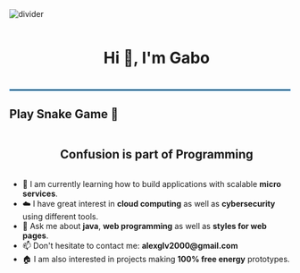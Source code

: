 <!--horizontal divider(gradiant)-->
<img src="https://user-images.githubusercontent.com/73097560/115834477-dbab4500-a447-11eb-908a-139a6edaec5c.gif" alt="divider">

<!--h1 without bottom border-->
<div id="user-content-toc">
  <ul align="center">
    <summary><h1 style="display: inline-block">Hi 👋, I'm Gabo</h1></summary>
  </ul>
</div>

<hr style="border: 1px solid #3498db; margin: 20px 0;">


<!-- Snake Game Section -->
<div class="game-container">
  <h2>Play Snake Game 🐍</h2>
  <canvas id="gameCanvas" width="400" height="400"></canvas>
</div>
<!--h2 without bottom border-->
<div id="user-content-toc">
  <ul align="center">
    <summary><h2 style="display: inline-block">Confusion is part of Programming</h2></summary>
  </ul>
</div>

<!--Intro start-->
<ul>
  <li>🌱 I am currently learning how to build applications with scalable <strong>micro services</strong>.</li>
  <li>☁️ I have great interest in <strong>cloud computing</strong> as well as <strong>cybersecurity</strong> using different tools.</li>
  <li>💬 Ask me about <strong>java</strong>, <strong>web programming</strong> as well as <strong>styles for web pages</strong>.</li>
  <li>📫 Don't hesitate to contact me: <strong>alexglv2000@gmail.com</strong></li>
  <li>🏠 I am also interested in projects making <strong>100% free energy</strong> prototypes.</li>
</ul>
<!--Intro end-->

<!-- Snake Game Script -->
<script>
  const canvas = document.getElementById("gameCanvas");
  const ctx = canvas.getContext("2d");

  const box = 20;
  let snake = [];
  snake[0] = { x: 9 * box, y: 10 * box };
  let direction;
  let food = {
    x: Math.floor(Math.random() * 19 + 1) * box,
    y: Math.floor(Math.random() * 19 + 1) * box
  };
  let score = 0;

  document.addEventListener("keydown", setDirection);

  function setDirection(event) {
    if (event.keyCode == 37 && direction != "RIGHT") direction = "LEFT";
    else if (event.keyCode == 38 && direction != "DOWN") direction = "UP";
    else if (event.keyCode == 39 && direction != "LEFT") direction = "RIGHT";
    else if (event.keyCode == 40 && direction != "UP") direction = "DOWN";
  }

  function collision(head, array) {
    for (let i = 0; i < array.length; i++) {
      if (head.x == array[i].x && head.y == array[i].y) {
        return true;
      }
    }
    return false;
  }

  function drawGame() {
    ctx.clearRect(0, 0, canvas.width, canvas.height);

    for (let i = 0; i < snake.length; i++) {
      ctx.fillStyle = i == 0 ? "#3498db" : "white";
      ctx.fillRect(snake[i].x, snake[i].y, box, box);
      ctx.strokeStyle = "black";
      ctx.strokeRect(snake[i].x, snake[i].y, box, box);
    }

    ctx.fillStyle = "red";
    ctx.fillRect(food.x, food.y, box, box);

    let snakeX = snake[0].x;
    let snakeY = snake[0].y;

    if (direction == "LEFT") snakeX -= box;
    if (direction == "UP") snakeY -= box;
    if (direction == "RIGHT") snakeX += box;
    if (direction == "DOWN") snakeY += box;

    if (snakeX == food.x && snakeY == food.y) {
      score++;
      food = {
        x: Math.floor(Math.random() * 19 + 1) * box,
        y: Math.floor(Math.random() * 19 + 1) * box
      };
    } else {
      snake.pop();
    }

    let newHead = {
      x: snakeX,
      y: snakeY
    };

    if (
      snakeX < 0 ||
      snakeY < 0 ||
      snakeX >= canvas.width ||
      snakeY >= canvas.height ||
      collision(newHead, snake)
    ) {
      clearInterval(game);
      alert("Game Over! Your score: " + score);
    }

    snake.unshift(newHead);

    ctx.fillStyle = "white";
    ctx.font = "20px Arial";
    ctx.fillText("Score: " + score, 10, canvas.height - 10);
  }

  let game = setInterval(drawGame, 100);
</script>
